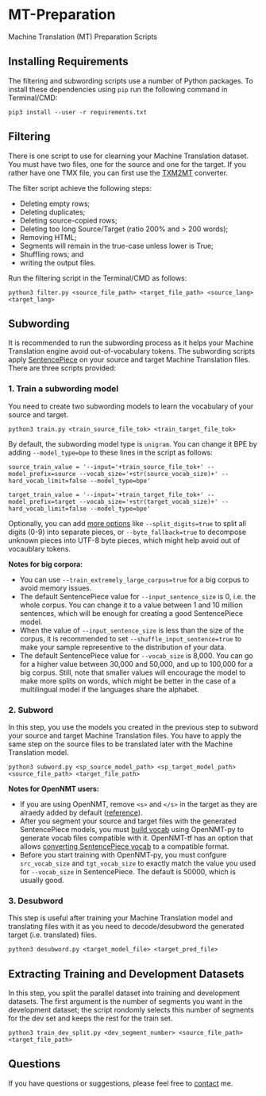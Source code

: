 # MT-Preparation
Machine Translation (MT) Preparation Scripts

## Installing Requirements

The filtering and subwording scripts use a number of Python packages. To install these dependencies using `pip` run the following command in Terminal/CMD:

```
pip3 install --user -r requirements.txt
```

## Filtering
There is one script to use for clearning your Machine Translation dataset. You must have two files, one for the source and one for the target. If you rather have one TMX file, you can first use the [TXM2MT](https://github.com/ymoslem/file-converters) converter.

The filter script achieve the following steps:
* Deleting empty rows;
* Deleting duplicates;
* Deleting source-copied rows;
* Deleting too long Source/Target (ratio 200% and > 200 words);
* Removing HTML;
* Segments will remain in the true-case unless lower is True;
* Shuffling rows; and
* writing the output files.

Run the filtering script in the Terminal/CMD as follows:
```
python3 filter.py <source_file_path> <target_file_path> <source_lang> <target_lang>
```

## Subwording

It is recommended to run the subwording process as it helps your Machine Translation engine avoid out-of-vocabulary tokens. The subwording scripts apply [SentencePiece](https://github.com/google/sentencepiece) on your source and target Machine Translation files. There are three scripts provided:

### 1. Train a subwording model

You need to create two subwording models to learn the vocabulary of your source and target.

```
python3 train.py <train_source_file_tok> <train_target_file_tok>
```

By default, the subwording model type is `unigram`. You can change it BPE by adding `--model_type=bpe` to these lines in the script as follows:

```
source_train_value = '--input='+train_source_file_tok+' --model_prefix=source --vocab_size='+str(source_vocab_size)+' --hard_vocab_limit=false --model_type=bpe'
```

```
target_train_value = '--input='+train_target_file_tok+' --model_prefix=target --vocab_size='+str(target_vocab_size)+' --hard_vocab_limit=false --model_type=bpe'
```

Optionally, you can add [more options](https://github.com/google/sentencepiece/blob/master/doc/options.md) like `--split_digits=true` to split all digits (0-9) into separate pieces, or `--byte_fallback=true` to decompose unknown pieces into UTF-8 byte pieces, which might help avoid out of vocaublary tokens. 

**Notes for big corpora:**

* You can use `--train_extremely_large_corpus=true` for a big corpus to avoid memory issues.
* The default SentencePiece value for `--input_sentence_size` is 0, i.e. the whole corpus. You can change it to a value between 1 and 10 million sentences, which will be enough for creating a good SentencePiece model.
* When the value of `--input_sentence_size` is less than the size of the corpus, it is recommended to set `--shuffle_input_sentence=true` to make your sample representive to the distribution of your data.
* The default SentencePiece value for `--vocab_size` is 8,000. You can go for a higher value between 30,000 and 50,000, and up to 100,000 for a big corpus. Still, note that smaller values will encourage the model to make more splits on words, which might be better in the case of a multilingual model if the languages share the alphabet.

### 2. Subword

In this step, you use the models you created in the previous step to subword your source and target Machine Translation files. You have to apply the same step on the source files to be translated later with the Machine Translation model.

```
python3 subword.py <sp_source_model_path> <sp_target_model_path> <source_file_path> <target_file_path>
```

**Notes for OpenNMT users:**

* If you are using OpenNMT, remove `<s>` and `</s>` in the target as they are alraedy added by default ([reference](https://forum.opennmt.net/t/end-and-start-tokens/4570/2)).
* After you segment your source and target files with the generated SentencePiece models, you must [build vocab](https://opennmt.net/OpenNMT-py/options/build_vocab.html) using OpenNMT-py to generate vocab files compatible with it. OpenNMT-tf has an option that allows [converting SentencePiece vocab](https://opennmt.net/OpenNMT-tf/vocabulary.html#convert-a-sentencepiece-vocabulary-to-opennmt-tf) to a compatible format.
* Before you start training with OpenNMT-py, you must confgure `src_vocab_size` and `tgt_vocab_size` to exactly match the value you used for `--vocab_size` in SentencePiece. The default is 50000, which is usually good.


### 3. Desubword

This step is useful after training your Machine Translation model and translating files with it as you need to decode/desubword the generated target (i.e. translated) files.

```
python3 desubword.py <target_model_file> <target_pred_file>
```

## Extracting Training and Development Datasets

In this step, you split the parallel dataset into training and development datasets. The first argument is the number of segments you want in the development dataset; the script rondomly selects this number of segments for the dev set and keeps the rest for the train set.

```
python3 train_dev_split.py <dev_segment_number> <source_file_path> <target_file_path>
```

## Questions
If you have questions or suggestions, please feel free to [contact](https://blog.machinetranslation.io/contact/) me.

